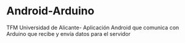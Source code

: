 # Android-Arduino
TFM Universidad de Alicante- Aplicación Android que comunica con Arduino que recibe y envía datos para el servidor
